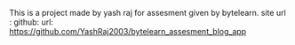 This is a project made by yash raj for assesment given by bytelearn.
site url :
github: url: https://github.com/YashRaj2003/bytelearn_assesment_blog_app
